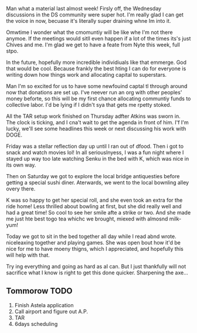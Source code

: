 Man what a material last almost week! Firsly off, the Wednesday discussions in the DS community were super hot. I'm really glad I can get the voice in now, becuase it's literally super draining whne Im into it.

Omwtime I wonder what the cmomuntiy will be like whe I'm not there anymoe. If the meetings would sitll even happen if a lot of the times its's just Chives and me. I'm glad we get to have a feate from Nyte this week, full stpo.

In the future, hopefully more incredible individiuals like that emmerge. God that would be cool. Because frankly the best hting I can do for everyone is writing down how things work and allocating capital to superstars.

Man I'm so excited for us to have some newfouind captal tl through around now that donations are set up. I've neever run an org with other peoples' money beforte, so this will be my first chance allocating communtiy funds to collective labor. I'd be lying if I didn't sya that gets me rpetty stoked.

All the TAR setup work finished on Thursday adfter Atkins was sworn in. The clock is ticking, and I cna't wait to get the agenda in front of him. I'f I'm lucky, we'll see some headlines this week or next discussing his work with DOGE.

Friday was a stellar reflection day up until I ran out of dfood. Then i got to snack and watch movies lol! In all seriouslnyess, I  was a fun night where I stayed up way too late watching Senku in the bed with K, which was nice in its own way.

Then on Saturday we got to explore the local bridge antiquesties before getting a special sushi diner. Aterwards, we went to the local bownling alley overy there. 

K was so happy to get her special roll, and she even took an extra for the ride home! Less thrilled about bowling at first, but she did really well and had a great time! So cool to see her smile afte a strike or two. And she made me just hte best togo tea whichc we brought, miexed with almosnd milk- yum!

Today we got to sit in the bed together all day while I read abnd wrote. niceleaxing together and playing games. She was open bout how it'd be nice for me to have moeny thigns, which I appreciated, and hopefully this will help with that.

Try ing everything and going as hard as aI can. But I just thankfully will not sacrifice what I know is right to get this done quicker. Sharpening the axe...


## Tommorow TODO

1. Finish Astela application
2. Call airport and figure out A.P.
3. TAR
4. 6days scheduling
